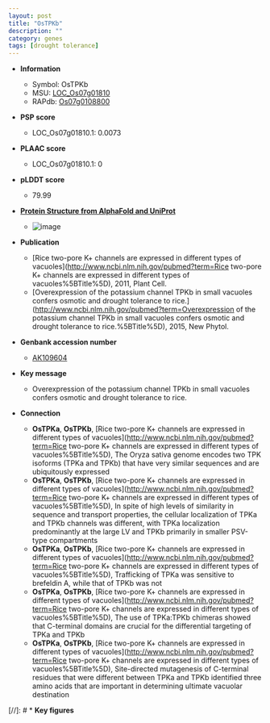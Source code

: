 ```yaml
---
layout: post
title: "OsTPKb"
description: ""
category: genes
tags: [drought tolerance]
---
```


* **Information**  
    + Symbol: OsTPKb  
    + MSU: [LOC_Os07g01810](http://rice.plantbiology.msu.edu/cgi-bin/ORF_infopage.cgi?orf=LOC_Os07g01810)  
    + RAPdb: [Os07g0108800](http://rapdb.dna.affrc.go.jp/viewer/gbrowse_details/irgsp1?name=Os07g0108800)  

* **PSP score**  
    + LOC_Os07g01810.1: 0.0073 

* **PLAAC score**  
    + LOC_Os07g01810.1: 0 

* **pLDDT score**
    + 79.99

* **[Protein Structure from AlphaFold and UniProt](https://www.uniprot.org/uniprotkb/Q8LIN5/entry#structure)**
    + ![image](https://ricepsp.github.io/images/Q8/AF-Q8LIN5-F1.png)

* **Publication**  
    + [Rice two-pore K+ channels are expressed in different types of vacuoles](http://www.ncbi.nlm.nih.gov/pubmed?term=Rice two-pore K+ channels are expressed in different types of vacuoles%5BTitle%5D), 2011, Plant Cell.
    + [Overexpression of the potassium channel TPKb in small vacuoles confers osmotic and drought tolerance to rice.](http://www.ncbi.nlm.nih.gov/pubmed?term=Overexpression of the potassium channel TPKb in small vacuoles confers osmotic and drought tolerance to rice.%5BTitle%5D), 2015, New Phytol.

* **Genbank accession number**  
    + [AK109604](http://www.ncbi.nlm.nih.gov/nuccore/AK109604)

* **Key message**  
    + Overexpression of the potassium channel TPKb in small vacuoles confers osmotic and drought tolerance to rice.

* **Connection**  
    + __OsTPKa__, __OsTPKb__, [Rice two-pore K+ channels are expressed in different types of vacuoles](http://www.ncbi.nlm.nih.gov/pubmed?term=Rice two-pore K+ channels are expressed in different types of vacuoles%5BTitle%5D), The Oryza sativa genome encodes two TPK isoforms (TPKa and TPKb) that have very similar sequences and are ubiquitously expressed
    + __OsTPKa__, __OsTPKb__, [Rice two-pore K+ channels are expressed in different types of vacuoles](http://www.ncbi.nlm.nih.gov/pubmed?term=Rice two-pore K+ channels are expressed in different types of vacuoles%5BTitle%5D), In spite of high levels of similarity in sequence and transport properties, the cellular localization of TPKa and TPKb channels was different, with TPKa localization predominantly at the large LV and TPKb primarily in smaller PSV-type compartments
    + __OsTPKa__, __OsTPKb__, [Rice two-pore K+ channels are expressed in different types of vacuoles](http://www.ncbi.nlm.nih.gov/pubmed?term=Rice two-pore K+ channels are expressed in different types of vacuoles%5BTitle%5D), Trafficking of TPKa was sensitive to brefeldin A, while that of TPKb was not
    + __OsTPKa__, __OsTPKb__, [Rice two-pore K+ channels are expressed in different types of vacuoles](http://www.ncbi.nlm.nih.gov/pubmed?term=Rice two-pore K+ channels are expressed in different types of vacuoles%5BTitle%5D), The use of TPKa:TPKb chimeras showed that C-terminal domains are crucial for the differential targeting of TPKa and TPKb
    + __OsTPKa__, __OsTPKb__, [Rice two-pore K+ channels are expressed in different types of vacuoles](http://www.ncbi.nlm.nih.gov/pubmed?term=Rice two-pore K+ channels are expressed in different types of vacuoles%5BTitle%5D), Site-directed mutagenesis of C-terminal residues that were different between TPKa and TPKb identified three amino acids that are important in determining ultimate vacuolar destination

[//]: # * **Key figures**  


